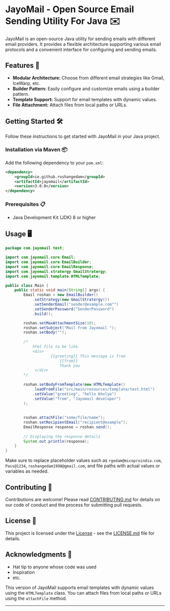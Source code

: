 
# JayoMail - Open Source Email Sending Utility For Java ✉️

JayoMail is an open-source Java utility for sending emails with different email providers. It provides a flexible architecture supporting various email protocols and a convenient interface for configuring and sending emails.

## Features 🚀

- **Modular Architecture:** Choose from different email strategies like Gmail, IceWarp, etc.
- **Builder Pattern:** Easily configure and customize emails using a builder pattern.
- **Template Support:** Support for email templates with dynamic values.
- **File Attachment:** Attach files from local paths or URLs.

## Getting Started 🛠️

Follow these instructions to get started with JayoMail in your Java project.

### Installation via Maven 📦

Add the following dependency to your `pom.xml`:

```xml
<dependency>
    <groupId>io.github.roshangedam</groupId>
    <artifactId>jayomail</artifactId>
    <version>3.0.0</version>
</dependency>
```

### Prerequisites 📋

- Java Development Kit (JDK) 8 or higher

## Usage 🖥️

```java
package com.jayomail.test;

import com.jayomail.core.Email;
import com.jayomail.core.EmailBuilder;
import com.jayomail.core.EmailResponse;
import com.jayomail.stratergy.GmailStratergy;
import com.jayomail.template.HTMLTemplate;

public class Main {
    public static void main(String[] args) {    	
    	Email roshan = new EmailBuilder()
            .setStrategy(new GmailStratergy())
            .setSenderEmail("sender@example.com"")
            .setSenderPassword("SenderPassword")
            .build();

        roshan.setMaxAttachmentSize(10);
        roshan.setSubject("Mail from Jayomail ");
        roshan.setBody("");
        
        /*
	        html file to be like 
	        <div>  
	        		{{greeting}} This message is from
	        		    {{from}}
	        		    Thank you
	         </div>        
        */
        
        roshan.setBodyFromTemplate(new HTMLTemplate()
            .loadFromFile("src/main/resources/template/test.html")
            .setValue("greeting", "hello bholya")
            .setValue("from", "Jayomail developer")
        );
        
        
        roshan.attachFile("some/file/name");
        roshan.setRecipientEmail("recipient@example");
        EmailResponse response = roshan.send();
        
        // Displaying the response details
        System.out.println(response);               
    }
}
```

Make sure to replace placeholder values such as `rgedam@micoproindia.com`, `Pass@1234`, `roshangedam1998@gmail.com`, and file paths with actual values or variables as needed.

## Contributing 🤝

Contributions are welcome! Please read [CONTRIBUTING.md](CONTRIBUTING.md) for details on our code of conduct and the process for submitting pull requests.

## License 📄

This project is licensed under the [License](LICENSE.md) - see the [LICENSE.md](LICENSE.md) file for details.

## Acknowledgments 🙌

- Hat tip to anyone whose code was used
- Inspiration
- etc.

This version of JayoMail supports email templates with dynamic values using the `HTMLTemplate` class. You can attach files from local paths or URLs using the `attachFile` method.

---
